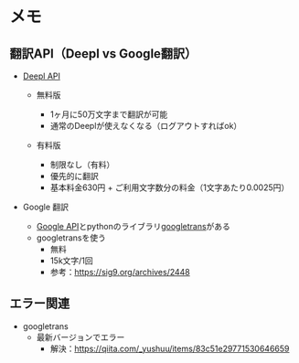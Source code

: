 # メモ

## 翻訳API（Deepl vs Google翻訳）

- [Deepl API](https://chigusa-web.com/blog/deepl-api/)

  - 無料版
    - 1ヶ月に50万文字まで翻訳が可能
    - 通常のDeeplが使えなくなる（ログアウトすればok）

  - 有料版
    - 制限なし（有料）
    - 優先的に翻訳
    - 基本料金630円 + ご利用文字数分の料金（1文字あたり0.0025円）

- Google 翻訳
  - [Google API](https://translate.google.co.jp/about/forbusiness.html)とpythonのライブラリ[googletrans](https://pypi.org/project/googletrans/)がある
  - googletransを使う
    - 無料
    - 15k文字/1回
    - 参考：https://sig9.org/archives/2448

## エラー関連

- googletrans
  - 最新バージョンでエラー
    - 解決：https://qiita.com/_yushuu/items/83c51e29771530646659